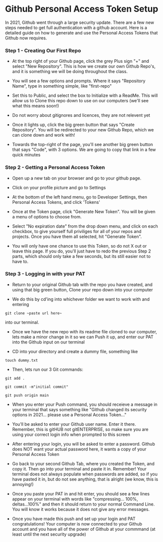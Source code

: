 # Github Personal Access Token Setup

In 2021, Github went through a large security update. There are a few new steps needed to get full authentication with a github account. Here is a detailed guide on how to generate and use the Personal Access Tokens that Github now requires.


### Step 1 - Creating Our First Repo

- At the top right of your Github page, click the grey Plus sign "+" and select "New Repository". This is how we create our own Github Repo's, and it is something we will be doing throughout the class.

- You will see a few options and prompts. Where it says "Repository Name", type in something simple, like "first-repo"

- Set this to Public, and select the box to Initialize with a ReadMe. This will allow us to Clone this repo down to use on our computers (we'll see what this means soon!)

- Do not worry about gitignores and licences, they are not relevent yet


- Once it lights up, click the big green button that says "Create Repository". You will be redirected to your new Github Repo, which we can clone down and work with!

- Towards the top-right of the page, you'll see another big green button that says "Code", with 3 options. We are going to copy that link in a few quick minutes


### Step 2 - Getting a Personal Access Token


- Open up a new tab on your browser and go to your github page. 

- Click on your profile picture and go to Settings

- At the bottom of the left hand menu, go to Developer Settings, then Personal Access Tokens, and click 'Tokens'

- Once at the Token page, click "Generate New Token". You will be given a menu of options to choose from. 

- Select "No expiration date" from the drop down menu, and click on each checkbox, to give yourself full priviliges for all of your repos and projects. Once you have them all selected, hit "Generate Token". 

- You will only have one chance to use this Token, so do not X out or leave this page. If you do, you'll just have to redo the previous Step 2 parts, which should only take a few seconds, but its still easier not to have to.


### Step 3 - Logging in with your PAT

- Return to your original Github tab with the repo you have created, and using that big green button, Clone your repo down into your computer

- We do this by cd'ing into whichever folder we want to work with and entering 

``` 
git clone ~paste url here~
```

into our terminal.


- Once we have the new repo with its readme file cloned to our computer, lets make a minor change in it so we can Push it up, and enter our PAT into the Github input on our terminal

- CD into your directory and create a dummy file, something like

```
touch dummy.txt
```

- Then, lets run our 3 Git commands:

```
git add .

git commit -m"initial commit"

git push origin main
```

- When you enter your Push command, you should receieve a message in your terminal that says something like "Github changed its security options in 2021... please use a Personal Access Token..."

- You'll be asked to enter your Github user name. Enter it there. Remember, this is gitHUB not gitENTERPRISE, so make sure you are using your correct login info when prompted to this screen

- After entering your login, you will be asked to enter a password. Github does NOT want your actual password here, it wants a copy of your Personal Access Token

- Go back to your second Github Tab, where you created the Token, and copy it. Then go into your terminal and paste it in. Remember! Your terminal does not always populate when passwords are added, so if you have pasted it in, but do not see anything, that is alright (we know, this is annoying!)

- Once you paste your PAT in and hit enter, you should see a few lines appear on your terminal with words like "compressing... 100%, deltas...100%" and then it should return to your normal Command Line. You will know it works because it does not give any error messages.


- Once you have made this push and set up your login and PAT congratulations! Your computer is now connected to your Github account and you have all of the power of Github at your commmand (at least until the next security upgrade)
